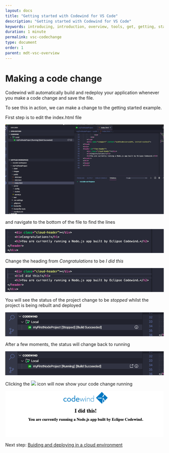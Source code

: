 ```yaml
---
layout: docs
title: "Getting started with Codewind for VS Code"
description: "Getting started with Codewind for VS Code"
keywords: introducing, introduction, overview, tools, get, getting, start, started, install, vscode, visual, studio, code, Codewind for VS Code getting started, VS Code Marketplace, VS Code Extensions view, VS Code workspace,installing Codewind for VS Code
duration: 1 minute
permalink: vsc-codechange
type: document
order: 1
parent: mdt-vsc-overview
---
```

# Making a code change

Codewind will automatically build and redeploy your application whenever you make a code change and save the file.

To see this in action, we can make a change to the getting started example.

First step is to edit the index.html file

![](dist/images/vsc-codechange.png)

and navigate to the bottom of the file to find the lines

![](dist/images/vsc-codeline.png)

Change the heading from *Congratulations* to be *I did this* 

![](dist/images/vsc-ididthis.png)

You will see the status of the project change to be *stopped* whilst the project is being rebuilt and deployed

![](dist/images/vsc-buildstopped.png)

After a few moments, the status will change back to running

![](dist/images/vsc-buildrunning.png)

Clicking the
![](dist/imagess/launchicon.png)
icon will now show your code change running

![](dist/images/vsc-screenchanged.png)

Next step: [Buiding and deploying in a cloud environment](remoteoverview.html)
